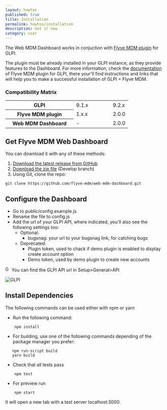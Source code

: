 ```yaml
---
layout: howtos
published: true
title: Installation
permalink: howtos/installation
description: Get it now
category: user
---
```


The Web MDM Dashboard works in conjuction with [Flyve MDM plugin](http://flyve.org/glpi-plugin/) for GLPI.

The plugin must be already installed in your GLPI instance, as they provide features to the Dashboard. For more information, check the [documentation](https://flyvemdm-doc.readthedocs.io/en/latest/) of Flyve MDM plugin for GLPI, there your'll find instructions and links that will help you to make a successful installation of GLPI + Flyve MDM.

### Compatibility Matrix

<table class="zebra-table">
    <tr>
        <th style="width:200px">GLPI</th>
        <td style="width:100px">9.1.x</td>
        <td>9.2.x</td>
    </tr>
    <tr>
        <th>Flyve MDM plugin</th>
        <td>1.x.x</td>
        <td>2.0.0</td>
    </tr>
    <tr>
        <th>Web MDM Dashboard</th>
        <td>-</td>
        <td>2.0.0</td>
    </tr>
</table>

## Get Flyve MDM Web Dashboard

You can download it with any of these methods:

1. [Download the latest release from GitHub](https://github.com/flyve-mdm/web-mdm-dashboard/releases)
1. [Download the zip file](https://github.com/flyve-mdm/web-mdm-dashboard/archive/develop.zip) (Develop branch)
1. Using Git, clone the repo:

```console
git clone https://github.com/flyve-mdm/web-mdm-dashboard.git
```

## Configure the Dashboard

* Go to public/config.example.js
* Rename the file to config.js
* Add the url of your GLPI API, where indicated, you'll also see the following settings too:
  * Optional:
    * bugsnag: your url to your bugsnag link, for catching bugs
  * Deprecated:
    * Plugin token, used to chack if demo plugin is enabled to display create account option
    * Demo token, used by demo plugin to create new accounts

<img src="{{ 'images/picto-information.png' | absolute_url }}" alt="Good to know!" height="16"> You can find the GLPI API url in Setup>General>API

<img src="{{ 'images/posts/api-dashboard.png' | absolute_url }}" alt="GLPI">

## Install Dependencies

The following commands can be used either with npm or yarn

* Run the following command:

```console
    npm install
```

* For building, use one of the following commands depending of the package manager you prefer:

```console
   npm run-script build
   yarn build
```

* Check that all tests pass

```console
    npm test
```

* For preview run

```console
    npm start
```

It will open a new tab with a test server localhost:3000.
